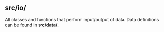 ## src/io/

All classes and functions that perform input/output of data. Data definitions can be found in **src/data/**.